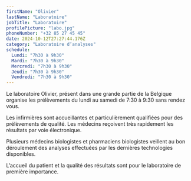 ```yaml
---
firstName: "Olivier"
lastName: "Laboratoire"
jobTitle: "Laboratoire"
profilePicture: "labo.jpg"
phoneNumber: "+32 85 27 45 45"
date: 2024-10-12T27:27:44.176Z
category: "Laboratoire d’analyses"
schedule: 
  Lundi: "7h30 à 9h30" 
  Mardi: "7h30 à 9h30" 
  Mercredi: "7h30 à 9h30" 
  Jeudi: "7h30 à 9h30" 
  Vendredi: "7h30 à 9h30" 
---
```

Le laboratoire Olivier, présent dans une grande partie de la Belgique organise les prélèvements du lundi au samedi de 7:30 à 9:30 sans rendez vous.

Les infirmières sont accueillantes et particulièrement qualifiées pour des prélèvements de qualité. Les médecins reçoivent très rapidement les résultats par voie électronique.

Plusieurs médecins biologistes et pharmaciens biologistes veillent au bon déroulement des analyses effectuées par les dernières technologies disponibles.

L’accueil du patient et la qualité des résultats sont pour le laboratoire de première importance.
